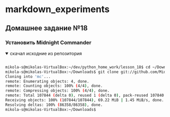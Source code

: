 # markdown_experiments

## Домашнее задание №18
### Установить Midnight Commander

<details open="open">
	<summary>скачал исходние из репозитория</summary>	

```bash

mikola-s@mikolas-VirtualBox:~/dev/python_home_work/lesson_18$ cd ~/Downloads/
mikola-s@mikolas-VirtualBox:~/Downloads$ git clone git://github.com/MidnightCommander/mc.git
Cloning into 'mc'...
remote: Enumerating objects: 4, done.
remote: Counting objects: 100% (4/4), done.
remote: Compressing objects: 100% (4/4), done.
remote: Total 107844 (delta 0), reused 1 (delta 0), pack-reused 107840
Receiving objects: 100% (107844/107844), 69.22 MiB | 1.45 MiB/s, done.
Resolving deltas: 100% (86358/86358), done.
mikola-s@mikolas-VirtualBox:~/Downloads$

```

</details>
